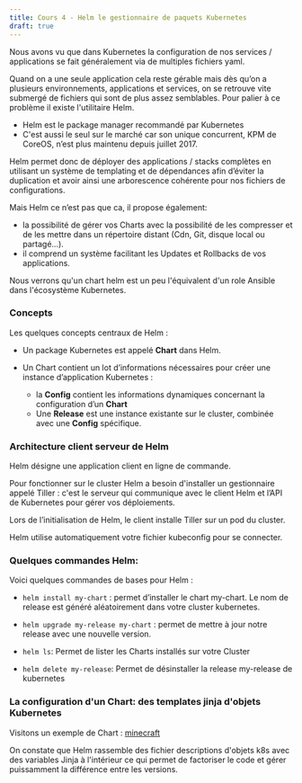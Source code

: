 ```yaml
---
title: Cours 4 - Helm le gestionnaire de paquets Kubernetes
draft: true
---
```



Nous avons vu que dans Kubernetes la configuration de nos services / applications se fait généralement via de multiples fichiers yaml.

Quand on a une seule application cela reste gérable mais dès qu’on a plusieurs environnements, applications et services, on se retrouve vite submergé de fichiers qui sont de plus assez semblables. Pour palier à ce problème il existe l'utilitaire Helm.

- Helm est le package manager recommandé par Kubernetes
- C'est aussi le seul sur le marché car son unique concurrent, KPM de CoreOS, n’est plus maintenu depuis juillet 2017.

Helm permet donc de déployer des applications / stacks complètes en utilisant un système de templating et de dépendances afin d’éviter la duplication et avoir ainsi une arborescence cohérente pour nos fichiers de configurations.

Mais Helm ce n’est pas que ca, il propose également:

  - la possibilité de gérer vos Charts avec la possibilité de les compresser et de les mettre dans un répertoire distant (Cdn, Git, disque local ou partagé…).
  - il comprend un système facilitant les Updates et Rollbacks de vos applications.


Nous verrons qu'un chart helm est un peu l'équivalent d'un role Ansible dans l'écosystème Kubernetes.


### Concepts

Les quelques concepts centraux de Helm :

- Un package Kubernetes est appelé **Chart** dans Helm.

- Un Chart contient un lot d’informations nécessaires pour créer une instance d’application Kubernetes :
  - la **Config** contient les informations dynamiques concernant la configuration d’un **Chart**
  - Une **Release** est une instance existante sur le cluster, combinée avec une **Config** spécifique.


### Architecture client serveur de Helm

Helm désigne une application client en ligne de commande.

Pour fonctionner sur le cluster Helm a besoin d'installer un gestionnaire appelé Tiller : c'est le serveur qui communique avec le client Helm et l’API de Kubernetes pour gérer vos déploiements.

Lors de l’initialisation de Helm, le client installe Tiller sur un pod du cluster.

Helm utilise automatiquement votre fichier kubeconfig pour se connecter.

### Quelques commandes Helm:

Voici quelques commandes de bases pour Helm :

- `helm install my-chart` : permet d’installer le chart my-chart. Le nom de release est généré aléatoirement dans votre cluster kubernetes.

- `helm upgrade my-release my-chart` : permet de mettre à jour notre release avec une nouvelle version.

- `helm ls`: Permet de lister les Charts installés sur votre Cluster

- `helm delete my-release`: Permet de désinstaller la release my-release de kubernetes

### La configuration d'un Chart: des templates jinja d'objets Kubernetes

Visitons un exemple de Chart : [minecraft](https://github.com/helm/charts/tree/master/stable/minecraft/templates)

On constate que Helm rassemble des fichier descriptions d'objets k8s avec des variables Jinja à l'intérieur ce qui permet de factoriser le code et gérer puissamment la différence entre les versions.

